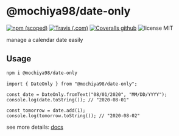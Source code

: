 # @mochiya98/date-only

[![npm (scoped)](https://img.shields.io/npm/v/mochiya98/date-only?style=flat-square)](https://www.npmjs.com/package/@mochiya98/date-only) [![Travis (.com)](https://img.shields.io/travis/com/mochiya98/date-only?style=flat-square)](https://travis-ci.com/github/mochiya98/date-only) [![Coveralls github](https://img.shields.io/coveralls/github/mochiya98/date-only?style=flat-square)](https://coveralls.io/github/mochiya98/date-only) ![license MIT](https://img.shields.io/badge/license-MIT-green.svg?style=flat-square)

manage a calendar date easily

## Usage

```bash
npm i @mochiya98/date-only
```

```tsx
import { DateOnly } from "@mochiya98/date-only";

const date = DateOnly.fromText("08/01/2020", "MM/DD/YYYY");
console.log(date.toString()); // "2020-08-01"

const tomorrow = date.add(1);
console.log(tomorrow.toString()); // "2020-08-02"
```

see more details: [docs](https://github.m98.be/date-only/)
